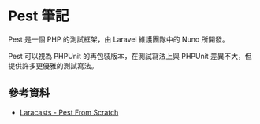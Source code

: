 # Pest 筆記

Pest 是一個 PHP 的測試框架，由 Laravel 維護團隊中的 Nuno 所開發。

Pest 可以視為 PHPUnit 的再包裝版本，在測試寫法上與 PHPUnit 差異不大，但提供許多更優雅的測試寫法。

## 參考資料

- [Laracasts - Pest From Scratch](https://laracasts.com/series/pest-from-scratch)
